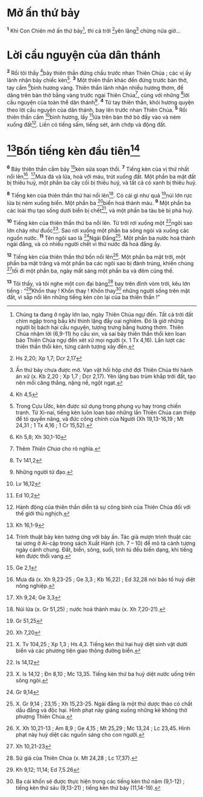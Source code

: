 # Mở ấn thứ bảy
<sup><b>1</b></sup> Khi Con Chiên mở ấn thứ bảy[^1-4d13cf92-88b6-49b7-b3d0-cd7a8e623401], thì cả trời [^1@-4d13cf92-88b6-49b7-b3d0-cd7a8e623401]yên lặng[^2-4d13cf92-88b6-49b7-b3d0-cd7a8e623401] chừng nửa giờ...

# Lời cầu nguyện của dân thánh
<sup><b>2</b></sup> Rồi tôi thấy [^2@-4d13cf92-88b6-49b7-b3d0-cd7a8e623401]bảy thiên thần đứng chầu trước nhan Thiên Chúa ; các vị ấy lãnh nhận bảy chiếc kèn[^3-4d13cf92-88b6-49b7-b3d0-cd7a8e623401]. <sup><b>3</b></sup> Một thiên thần khác đến đứng trước bàn thờ, tay cầm [^3@-4d13cf92-88b6-49b7-b3d0-cd7a8e623401]bình hương vàng. Thiên thần lãnh nhận nhiều hương thơm, để dâng trên bàn thờ bằng vàng trước ngai Thiên Chúa[^4-4d13cf92-88b6-49b7-b3d0-cd7a8e623401], cùng với những [^4@-4d13cf92-88b6-49b7-b3d0-cd7a8e623401]lời cầu nguyện của toàn thể dân thánh[^5-4d13cf92-88b6-49b7-b3d0-cd7a8e623401]. <sup><b>4</b></sup> Từ tay thiên thần, khói hương quyện theo lời cầu nguyện của dân thánh, bay lên trước nhan Thiên Chúa. <sup><b>5</b></sup> Rồi thiên thần cầm [^5@-4d13cf92-88b6-49b7-b3d0-cd7a8e623401]bình hương, lấy [^6@-4d13cf92-88b6-49b7-b3d0-cd7a8e623401]lửa trên bàn thờ bỏ đầy vào và ném xuống đất[^6-4d13cf92-88b6-49b7-b3d0-cd7a8e623401]. Liền có tiếng sấm, tiếng sét, ánh chớp và động đất.

# [^7@-4d13cf92-88b6-49b7-b3d0-cd7a8e623401]Bốn tiếng kèn đầu tiên[^7-4d13cf92-88b6-49b7-b3d0-cd7a8e623401]
<sup><b>6</b></sup> Bảy thiên thần cầm bảy [^8@-4d13cf92-88b6-49b7-b3d0-cd7a8e623401]kèn sửa soạn thổi. <sup><b>7</b></sup> Tiếng kèn của vị thứ nhất nổi lên[^8-4d13cf92-88b6-49b7-b3d0-cd7a8e623401]. [^9@-4d13cf92-88b6-49b7-b3d0-cd7a8e623401]Mưa đá và lửa, hoà với máu, trút xuống đất. Một phần ba mặt đất bị thiêu huỷ, một phần ba cây cối bị thiêu huỷ, và tất cả cỏ xanh bị thiêu huỷ.

<sup><b>8</b></sup> Tiếng kèn của thiên thần thứ hai nổi lên[^9-4d13cf92-88b6-49b7-b3d0-cd7a8e623401]. Có cái gì như quả [^10@-4d13cf92-88b6-49b7-b3d0-cd7a8e623401]núi lớn rực lửa bị ném xuống biển. Một phần ba [^11@-4d13cf92-88b6-49b7-b3d0-cd7a8e623401]biển hoá thành máu. <sup><b>9</b></sup> Một phần ba các loài thụ tạo sống dưới biển bị chết[^10-4d13cf92-88b6-49b7-b3d0-cd7a8e623401], và một phần ba tàu bè bị phá huỷ.

<sup><b>10</b></sup> Tiếng kèn của thiên thần thứ ba nổi lên. Từ trời rơi xuống một [^12@-4d13cf92-88b6-49b7-b3d0-cd7a8e623401]ngôi sao lớn cháy như đuốc[^11-4d13cf92-88b6-49b7-b3d0-cd7a8e623401]. Sao rơi xuống một phần ba sông ngòi và xuống các nguồn nước. <sup><b>11</b></sup> Tên ngôi sao là [^13@-4d13cf92-88b6-49b7-b3d0-cd7a8e623401]Ngải Đắng[^12-4d13cf92-88b6-49b7-b3d0-cd7a8e623401]. Một phần ba nước hoá thành ngải đắng, và có nhiều người chết vì thứ nước đã hoá đắng ấy.

<sup><b>12</b></sup> Tiếng kèn của thiên thần thứ bốn nổi lên[^13-4d13cf92-88b6-49b7-b3d0-cd7a8e623401]. Một phần ba mặt trời, một phần ba mặt trăng và một phần ba các ngôi sao bị đánh trúng, khiến chúng [^14@-4d13cf92-88b6-49b7-b3d0-cd7a8e623401]tối đi một phần ba, ngày mất sáng một phần ba và đêm cũng thế.

<sup><b>13</b></sup> Tôi thấy, và tôi nghe một con đại bàng[^14-4d13cf92-88b6-49b7-b3d0-cd7a8e623401] bay trên đỉnh vòm trời, kêu lớn tiếng : “[^15@-4d13cf92-88b6-49b7-b3d0-cd7a8e623401]Khốn thay ! Khốn thay ! Khốn thay[^15-4d13cf92-88b6-49b7-b3d0-cd7a8e623401] những người sống trên mặt đất, vì sắp nổi lên những tiếng kèn còn lại của ba thiên thần !”

[^1-4d13cf92-88b6-49b7-b3d0-cd7a8e623401]: Chúng ta đang ở ngày lớn lao, ngày Thiên Chúa ngự đến. Tất cả trời đất chìm ngập trong bầu khí thinh lặng đầy oai nghiêm. Đó là giờ những người bị bách hại cầu nguyện, tượng trưng bằng hương thơm. Thiên Chúa nhậm lời (6,9-11) họ cầu xin, và sai bảy thiên thần thổi kèn loan báo Thiên Chúa ngự đến xét xử mọi người (x. 1 Tx 4,16). Lần lượt các thiên thần thổi kèn, từng cảnh tượng xảy đến.
[^2-4d13cf92-88b6-49b7-b3d0-cd7a8e623401]: Ấn thứ bảy chưa được mở. Vạn vật hồi hộp chờ đợi Thiên Chúa thi hành án xử (x. Kb 2,20 ; Xp 1,7 ; Dcr 2,17). Yên lặng bao trùm khắp trời đất, tạo nên mối căng thẳng, nặng nề, ngột ngạt.
[^3-4d13cf92-88b6-49b7-b3d0-cd7a8e623401]: Trong Cựu Ước, kèn được sử dụng trong phụng vụ hay trong chiến tranh. Từ Xi-nai, tiếng kèn luôn loan báo những lần Thiên Chúa can thiệp để tỏ quyền năng, và đức công chính của Người (Xh 19,13-16,19 ; Mt 24,31 ; 1 Tx 4,16 ; 1 Cr 15,52).
[^4-4d13cf92-88b6-49b7-b3d0-cd7a8e623401]: Thêm *Thiên Chúa* cho rõ nghĩa.
[^5-4d13cf92-88b6-49b7-b3d0-cd7a8e623401]: Những người tử đạo.
[^6-4d13cf92-88b6-49b7-b3d0-cd7a8e623401]: Hành động của thiên thần diễn tả sự công bình của Thiên Chúa đối với thế giới thù nghịch.
[^7-4d13cf92-88b6-49b7-b3d0-cd7a8e623401]: Trình thuật bảy kèn tương ứng với bảy ấn. Tác giả mượn trình thuật các tai ương ở Ai-cập trong sách Xuất Hành (ch. 7 – 10) để mô tả cảnh tượng ngày cánh chung. Đất, biển, sông, suối, tinh tú đều biến dạng, khi tiếng kèn được thổi vang.
[^8-4d13cf92-88b6-49b7-b3d0-cd7a8e623401]: Mưa đá (x. Xh 9,23-25 ; Ge 3,3 ; Kb 16,22) ; Ed 32,28 nói bão tố huỷ diệt nông nghiệp.
[^9-4d13cf92-88b6-49b7-b3d0-cd7a8e623401]: Núi lửa (x. Gr 51,25) ; nước hoá thành máu (x. Xh 7,20-21).
[^10-4d13cf92-88b6-49b7-b3d0-cd7a8e623401]: X. Tv 104,25 ; Xp 1,3 ; Hs 4,3. Tiếng kèn thứ hai huỷ diệt sinh vật dưới biển và các phương tiện giao thông đường biển.
[^11-4d13cf92-88b6-49b7-b3d0-cd7a8e623401]: X. Is 14,12 ; Đn 8,10 ; Mc 13,35. Tiếng kèn thứ ba huỷ diệt nước uống trên sông ngòi.
[^12-4d13cf92-88b6-49b7-b3d0-cd7a8e623401]: X. Gr 9,14 ; 23,15 ; Xh 15,23-25. Ngải đắng là một thứ dược thảo có chất dầu đắng và độc hại. Hình phạt này giáng xuống những kẻ không thờ phượng Thiên Chúa.
[^13-4d13cf92-88b6-49b7-b3d0-cd7a8e623401]: X. Xh 10,21-13 ; Am 8,9 ; Ge 4,15 ; Mt 25,29 ; Mc 13,24 ; Lc 23,45. Hình phạt này huỷ diệt các nguồn sáng cho con người.
[^14-4d13cf92-88b6-49b7-b3d0-cd7a8e623401]: Sứ giả của Thiên Chúa (x. Mt 24,28 ; Lc 17,37).
[^15-4d13cf92-88b6-49b7-b3d0-cd7a8e623401]: Ba cái khốn sẽ được thực hiện trong các tiếng kèn thứ năm (9,1-12) ; tiếng kèn thứ sáu (9,13-21) ; tiếng kèn thứ bảy (11,14-19).
[^1@-4d13cf92-88b6-49b7-b3d0-cd7a8e623401]: Hs 2,20; Xp 1,7; Dcr 2,17
[^2@-4d13cf92-88b6-49b7-b3d0-cd7a8e623401]: Kh 4,5
[^3@-4d13cf92-88b6-49b7-b3d0-cd7a8e623401]: Kh 5,8; Xh 30,1-10
[^4@-4d13cf92-88b6-49b7-b3d0-cd7a8e623401]: Tv 141,2
[^5@-4d13cf92-88b6-49b7-b3d0-cd7a8e623401]: Lv 16,12
[^6@-4d13cf92-88b6-49b7-b3d0-cd7a8e623401]: Ed 10,2
[^7@-4d13cf92-88b6-49b7-b3d0-cd7a8e623401]: Kh 16,1-9
[^8@-4d13cf92-88b6-49b7-b3d0-cd7a8e623401]: Ge 2,1
[^9@-4d13cf92-88b6-49b7-b3d0-cd7a8e623401]: Xh 9,24; Ge 3,3
[^10@-4d13cf92-88b6-49b7-b3d0-cd7a8e623401]: Gr 51,25
[^11@-4d13cf92-88b6-49b7-b3d0-cd7a8e623401]: Xh 7,20
[^12@-4d13cf92-88b6-49b7-b3d0-cd7a8e623401]: Is 14,12
[^13@-4d13cf92-88b6-49b7-b3d0-cd7a8e623401]: Gr 9,14
[^14@-4d13cf92-88b6-49b7-b3d0-cd7a8e623401]: Xh 10,21-23
[^15@-4d13cf92-88b6-49b7-b3d0-cd7a8e623401]: Kh 9,12; 11,14; Ed 7,5.26